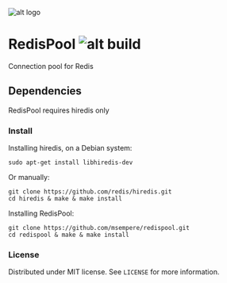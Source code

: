![alt logo](http://i.imgur.com/0yz70i0.png?1)
# RedisPool ![alt build](https://travis-ci.org/msempere/redispool.svg?branch=master)
Connection pool for Redis

## Dependencies
RedisPool requires hiredis only

### Install
Installing hiredis, on a Debian system:
```
sudo apt-get install libhiredis-dev
```

Or manually:
```
git clone https://github.com/redis/hiredis.git
cd hiredis & make & make install
```

Installing RedisPool:
```
git clone https://github.com/msempere/redispool.git
cd redispool & make & make install
```

### License
Distributed under MIT license. See `LICENSE` for more information.
